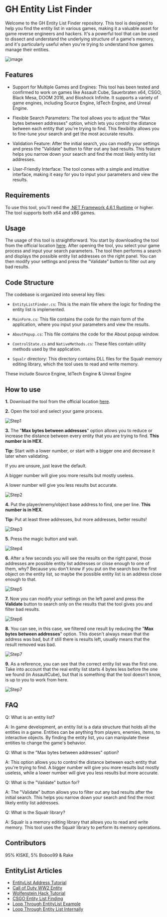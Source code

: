 GH Entity List Finder
=====================

Welcome to the GH Entity List Finder repository. This tool is designed to help you find the entity list in various games, making it a valuable asset for game reverse engineers and hackers. It's a powerful tool that can be used to dissect and understand the underlying structure of a game's memory, and it's particularly useful when you're trying to understand how games manage their entities.

![image](https://github.com/guided-hacking/GH-Entity-List-Finder/assets/15186628/5db6ace4-6b03-4a16-9286-7408eebe77ab)

Features
--------

-   Support for Multiple Games and Engines: This tool has been tested and confirmed to work on games like Assault Cube, Sauerbraten x64, CSGO, Black Mesa, DOOM 2016, and Bioshock Infinite. It supports a variety of game engines, including Source Engine, IdTech Engine, and Unreal Engine.

-   Flexible Search Parameters: The tool allows you to adjust the "Max bytes between addresses" option, which lets you control the distance between each entity that you're trying to find. This flexibility allows you to fine-tune your search and get the most accurate results.

-   Validation Feature: After the initial search, you can modify your settings and press the "Validate" button to filter out any bad results. This feature helps you narrow down your search and find the most likely entity list addresses.

-   User-Friendly Interface: The tool comes with a simple and intuitive interface, making it easy for you to input your parameters and view the results.

Requirements
------------

To use this tool, you'll need the [.NET Framework 4.6.1 Runtime](https://dotnet.microsoft.com/download/dotnet-framework/net461) or higher. The tool supports both x64 and x86 games.

Usage
-----

The usage of this tool is straightforward. You start by downloading the tool from the official location [here](https://guidedhacking.com/resources/gh-entity-list-finder.36/). After opening the tool, you select your game process and input your search parameters. The tool then performs a search and displays the possible entity list addresses on the right panel. You can then modify your settings and press the "Validate" button to filter out any bad results.

Code Structure
--------------

The codebase is organized into several key files:

-   `EntityListFinder.cs`: This is the main file where the logic for finding the entity list is implemented.

-   `MainForm.cs`: This file contains the code for the main form of the application, where you input your parameters and view the results.

-   `AboutPopup.cs`: This file contains the code for the About popup window.

-   `ControlState.cs` and `NativeMethods.cs`: These files contain utility methods used by the application.

-   `Squalr` directory: This directory contains DLL files for the Squalr memory editing library, which the tool uses to read and write memory.

These include Source Engine, IdTech Engine & Unreal Engine

## How to use
**1.** Download the tool from the official location [here](https://guidedhacking.com/resources/gh-entity-list-finder.36/).

**2.** Open the tool and select your game process.

  ![Step1](https://i.imgur.com/WyxOq39.png)


**3.** The "**Max bytes between addresses**" option allows you to reduce or increase the distance between every entity that you are trying
to find. **This number is in HEX**.

  **Tip:** Start with a lower number, or start with a bigger one and decrease it later when validating.

  If you are unsure, just leave the default.
  
  A bigger number will give you more results but mostly useless.
  
  A lower number will give you less results but accurate.
  
  ![Step2](https://i.imgur.com/hB8wx6j.png)
  
  
**4.** Put the player/enemy/object base address to find, one per line. **This number is in HEX**.

  **Tip:** Put at least three addresses, but more addresses, better results!

  ![Step3](https://i.imgur.com/UELDFeg.png)
  
  
**5.** Press the magic button and wait.
  
  ![Step4](https://i.imgur.com/VsJ8Qa4.png)
  
  
**6.** After a few seconds you will see the results on the right panel, those addresses are possible entity list addresses or
close enough to one of them, why? Because you don't know if you put on the search box the first object on the entity list,
so maybe the possible entity list is an address close enough to that.
  
  ![Step5](https://i.imgur.com/hp1wNFu.png)
  
  
**7.** Now you can modify your settings on the left panel and press the **Validate** button to search only on the results that
the tool gives you and filter bad results.
  
  ![Step6](https://i.imgur.com/s50Qisi.png)
  
  
**8.**  You can see, in this case, we filtered one result by reducing the "**Max bytes between addresses**" option.
This doesn't always mean that the address was bad, but if still there is results left, usually means that the result removed was bad.
  
  ![Step7](https://i.imgur.com/P6rrsFT.png)
  
  
**9.** As a reference, you can see that the correct entity list was the first one. Take into account that the real entity list starts
4 bytes less before the one we found (in AssaultCube), but that is something that the tool doesn't know, is up to you to work from here.

  ![Step7](https://i.imgur.com/BSmrN9c.png)

  
FAQ
---

Q: What is an entity list?

A: In game development, an entity list is a data structure that holds all the entities in a game. Entities can be anything from players, enemies, items, to interactive objects. By finding the entity list, you can manipulate these entities to change the game's behavior.

Q: What is the "Max bytes between addresses" option?

A: This option allows you to control the distance between each entity that you're trying to find. A bigger number will give you more results but mostly useless, while a lower number will give you less results but more accurate.

Q: What is the "Validate" button for?

A: The "Validate" button allows you to filter out any bad results after the initial search. This helps you narrow down your search and find the most likely entity list addresses.

Q: What is the Squalr library?

A: Squalr is a memory editing library that allows you to read and write memory. This tool uses the Squalr library to perform its memory operations.

## Contributors
95% KISKE, 5% Boboo99 & Rake

EntityList Articles
-------------------

-   [EntityList Address Tutorial](https://guidedhacking.com/threads/how-to-find-the-entitylist-address-tutorial.10235/)
-   [Call of Duty WW2 Entity](https://guidedhacking.com/threads/call-of-duty-ww2-entity-list.20337/)
-   [Wolfenstein Hack Tutorial](https://guidedhacking.com/threads/how-to-find-entity-list-wolfenstein-hack-tutorial.14280/)
-   [CSGO Entity List Finding](https://guidedhacking.com/threads/reverse-engineering-how-to-find-the-csgo-entity-list.13313/)
-   [Loop Through EntityList Example](https://guidedhacking.com/threads/loop-through-entitylist-internally-with-reclass-poc-example.10953/)
-   [Loop Through Entity List Internally](https://guidedhacking.com/threads/how-to-loop-through-entity-list-internally.9892/)
